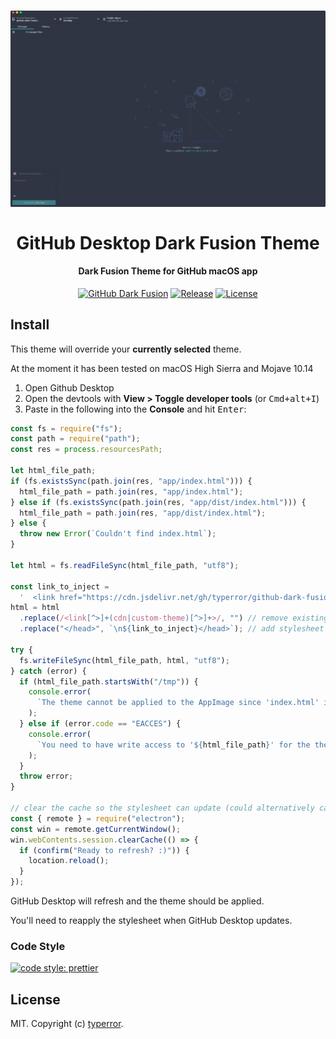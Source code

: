 <h1 align="center">
  <a href="./desktop--dark-fusion.png"><img src="./desktop--dark-fusion.png" alt="Github Desktop Dark Fusion Theme" width="800" height="auto"></a>
  <br>
  <br>
  GitHub Desktop Dark Fusion Theme
</h1>

<h4 align="center">Dark Fusion Theme for GitHub macOS app</h4>

<p align="center">
  <a href="./desktop--dark-fusion.png"><img src="https://img.shields.io/badge/theme-Dark%20Fusion-2f3542.svg" alt="GitHub Dark Fusion"></a>
  <a href="https://github.com/typerror/gitub-dark-fusion/releases"><img src="https://img.shields.io/github/release/typerror/github-dark-fusion.svg" alt="Release"></a>
  <a href="https://github.com/typerror/github-dark-fusion/license"><img src="https://img.shields.io/github/license/typerror/github-dark-fusion.svg" alt="License"></a>
</p>

## Install

This theme will override your **currently selected** theme.

At the moment it has been tested on macOS High Sierra and Mojave 10.14

1.  Open Github Desktop
2.  Open the devtools with **View > Toggle developer tools** (or <kbd>Cmd+alt+I</kbd>)
3.  Paste in the following into the **Console** and hit <kbd>Enter</kbd>:

```js
const fs = require("fs");
const path = require("path");
const res = process.resourcesPath;

let html_file_path;
if (fs.existsSync(path.join(res, "app/index.html"))) {
  html_file_path = path.join(res, "app/index.html");
} else if (fs.existsSync(path.join(res, "app/dist/index.html"))) {
  html_file_path = path.join(res, "app/dist/index.html");
} else {
  throw new Error(`Couldn't find index.html`);
}

let html = fs.readFileSync(html_file_path, "utf8");

const link_to_inject =
  '  <link href="https://cdn.jsdelivr.net/gh/typerror/github-dark-fusion@v0.5-alpha/desktop--dark-fusion.css" rel="stylesheet">';
html = html
  .replace(/<link[^>]+(cdn|custom-theme)[^>]+>/, "") // remove existing custom stylesheet if there is one
  .replace("</head>", `\n${link_to_inject}</head>`); // add stylesheet

try {
  fs.writeFileSync(html_file_path, html, "utf8");
} catch (error) {
  if (html_file_path.startsWith("/tmp")) {
    console.error(
      `The theme cannot be applied to the AppImage since 'index.html' is saved in a temporary directory.`
    );
  } else if (error.code == "EACCES") {
    console.error(
      `You need to have write access to '${html_file_path}' for the theme to be applied.`
    );
  }
  throw error;
}

// clear the cache so the stylesheet can update (could alternatively cache-bust with a URL parameter)
const { remote } = require("electron");
const win = remote.getCurrentWindow();
win.webContents.session.clearCache(() => {
  if (confirm("Ready to refresh? :)")) {
    location.reload();
  }
});
```

GitHub Desktop will refresh and the theme should be applied.

You'll need to reapply the stylesheet when GitHub Desktop updates.

### Code Style

[![code style: prettier](https://img.shields.io/badge/code_style-prettier-5e60ba.svg)](https://github.com/prettier/prettier)

## License

MIT. Copyright (c) [typerror](https://github.com/typerror).
